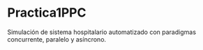 # Practica1PPC
Simulación de sistema hospitalario automatizado con paradigmas concurrente, paralelo y asíncrono.
